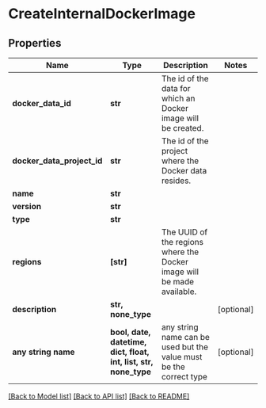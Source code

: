 # CreateInternalDockerImage


## Properties
Name | Type | Description | Notes
------------ | ------------- | ------------- | -------------
**docker_data_id** | **str** | The id of the data for which an Docker image will be created. | 
**docker_data_project_id** | **str** | The id of the project where the Docker data resides. | 
**name** | **str** |  | 
**version** | **str** |  | 
**type** | **str** |  | 
**regions** | **[str]** | The UUID of the regions where the Docker image will be made available. | 
**description** | **str, none_type** |  | [optional] 
**any string name** | **bool, date, datetime, dict, float, int, list, str, none_type** | any string name can be used but the value must be the correct type | [optional]

[[Back to Model list]](../README.md#documentation-for-models) [[Back to API list]](../README.md#documentation-for-api-endpoints) [[Back to README]](../README.md)


